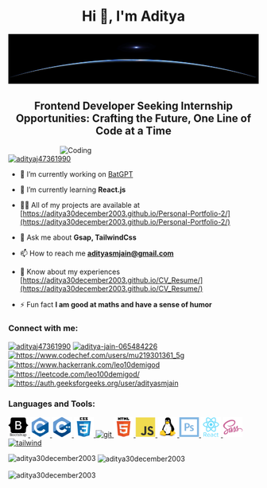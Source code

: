 <h1 align="center">Hi 👋, I'm Aditya</h1>
<img src="Github-image/space.webp" alt="" width="1000" height="100">
<h2 align="center">Frontend Developer Seeking Internship Opportunities: Crafting the Future, One Line of Code at a Time</h2>
<img align="right" alt="Coding" width="400"src="https://upload.wikimedia.org/wikipedia/commons/6/6f/Programming123najra.gif">

<p align="left"> <a href="https://twitter.com/adityaj47361990" target="blank"><img src="https://img.shields.io/twitter/follow/adityaj47361990?logo=twitter&style=for-the-badge" alt="adityaj47361990" /></a> </p>

- 🔭 I’m currently working on [BatGPT](https://aditya30december2003.github.io/BatGPT/)

- 🌱 I’m currently learning **React.js**

- 👨‍💻 All of my projects are available at [https://aditya30december2003.github.io/Personal-Portfolio-2/](https://aditya30december2003.github.io/Personal-Portfolio-2/)

- 💬 Ask me about **Gsap, TailwindCss**

- 📫 How to reach me **adityasmjain@gmail.com**

- 📄 Know about my experiences [https://aditya30december2003.github.io/CV_Resume/](https://aditya30december2003.github.io/CV_Resume/)

- ⚡ Fun fact **I am good at maths and have a sense of humor**

<h3 align="left">Connect with me:</h3>
<p align="left">
<a href="https://twitter.com/adityaj47361990" target="blank"><img align="center" src="https://raw.githubusercontent.com/rahuldkjain/github-profile-readme-generator/master/src/images/icons/Social/twitter.svg" alt="adityaj47361990" height="30" width="40" /></a>
<a href="https://linkedin.com/in/aditya-jain-065484226" target="blank"><img align="center" src="https://raw.githubusercontent.com/rahuldkjain/github-profile-readme-generator/master/src/images/icons/Social/linked-in-alt.svg" alt="aditya-jain-065484226" height="30" width="40" /></a>
<a href="https://www.codechef.com/users/https://www.codechef.com/users/mu219301361_5g" target="blank"><img align="center" src="https://cdn.jsdelivr.net/npm/simple-icons@3.1.0/icons/codechef.svg" alt="https://www.codechef.com/users/mu219301361_5g" height="30" width="40" /></a>
<a href="https://www.hackerrank.com/https://www.hackerrank.com/leo10demigod" target="blank"><img align="center" src="https://raw.githubusercontent.com/rahuldkjain/github-profile-readme-generator/master/src/images/icons/Social/hackerrank.svg" alt="https://www.hackerrank.com/leo10demigod" height="30" width="40" /></a>
<a href="https://www.leetcode.com/https://leetcode.com/leo100demigod/" target="blank"><img align="center" src="https://raw.githubusercontent.com/rahuldkjain/github-profile-readme-generator/master/src/images/icons/Social/leet-code.svg" alt="https://leetcode.com/leo100demigod/" height="30" width="40" /></a>
<a href="https://auth.geeksforgeeks.org/user/https://auth.geeksforgeeks.org/user/adityasmjain" target="blank"><img align="center" src="https://raw.githubusercontent.com/rahuldkjain/github-profile-readme-generator/master/src/images/icons/Social/geeks-for-geeks.svg" alt="https://auth.geeksforgeeks.org/user/adityasmjain" height="30" width="40" /></a>
</p>

<h3 align="left">Languages and Tools:</h3>
<p align="left"> <a href="https://getbootstrap.com" target="_blank" rel="noreferrer"> <img src="https://raw.githubusercontent.com/devicons/devicon/master/icons/bootstrap/bootstrap-plain-wordmark.svg" alt="bootstrap" width="40" height="40"/> </a> <a href="https://www.cprogramming.com/" target="_blank" rel="noreferrer"> <img src="https://raw.githubusercontent.com/devicons/devicon/master/icons/c/c-original.svg" alt="c" width="40" height="40"/> </a> <a href="https://www.w3schools.com/cpp/" target="_blank" rel="noreferrer"> <img src="https://raw.githubusercontent.com/devicons/devicon/master/icons/cplusplus/cplusplus-original.svg" alt="cplusplus" width="40" height="40"/> </a> <a href="https://www.w3schools.com/css/" target="_blank" rel="noreferrer"> <img src="https://raw.githubusercontent.com/devicons/devicon/master/icons/css3/css3-original-wordmark.svg" alt="css3" width="40" height="40"/> </a> <a href="https://git-scm.com/" target="_blank" rel="noreferrer"> <img src="https://www.vectorlogo.zone/logos/git-scm/git-scm-icon.svg" alt="git" width="40" height="40"/> </a> <a href="https://www.w3.org/html/" target="_blank" rel="noreferrer"> <img src="https://raw.githubusercontent.com/devicons/devicon/master/icons/html5/html5-original-wordmark.svg" alt="html5" width="40" height="40"/> </a> <a href="https://developer.mozilla.org/en-US/docs/Web/JavaScript" target="_blank" rel="noreferrer"> <img src="https://raw.githubusercontent.com/devicons/devicon/master/icons/javascript/javascript-original.svg" alt="javascript" width="40" height="40"/> </a> <a href="https://www.linux.org/" target="_blank" rel="noreferrer"> <img src="https://raw.githubusercontent.com/devicons/devicon/master/icons/linux/linux-original.svg" alt="linux" width="40" height="40"/> </a> <a href="https://www.photoshop.com/en" target="_blank" rel="noreferrer"> <img src="https://raw.githubusercontent.com/devicons/devicon/master/icons/photoshop/photoshop-line.svg" alt="photoshop" width="40" height="40"/> </a> <a href="https://reactjs.org/" target="_blank" rel="noreferrer"> <img src="https://raw.githubusercontent.com/devicons/devicon/master/icons/react/react-original-wordmark.svg" alt="react" width="40" height="40"/> </a> <a href="https://sass-lang.com" target="_blank" rel="noreferrer"> <img src="https://raw.githubusercontent.com/devicons/devicon/master/icons/sass/sass-original.svg" alt="sass" width="40" height="40"/> </a> <a href="https://tailwindcss.com/" target="_blank" rel="noreferrer"> <img src="https://www.vectorlogo.zone/logos/tailwindcss/tailwindcss-icon.svg" alt="tailwind" width="40" height="40"/> </a> </p>

<p><img align="left" src="https://github-readme-stats.vercel.app/api/top-langs?username=aditya30december2003&show_icons=true&locale=en&layout=compact" alt="aditya30december2003" /></p>

<p>&nbsp;<img align="center" src="https://github-readme-stats.vercel.app/api?username=aditya30december2003&show_icons=true&locale=en" alt="aditya30december2003" /></p>

<p><img align="center" src="https://github-readme-streak-stats.herokuapp.com/?user=aditya30december2003&" alt="aditya30december2003" /></p>

